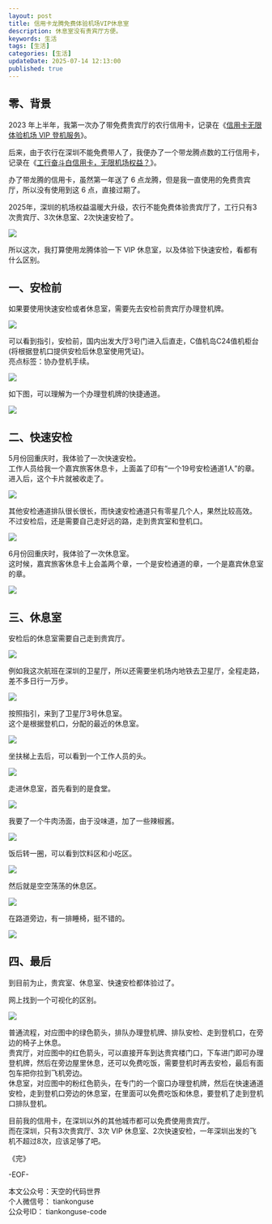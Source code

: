 ```yaml
---
layout: post  
title: 信用卡龙腾免费体验机场VIP休息室   
description: 休息室没有贵宾厅方便。  
keywords: 生活  
tags: [生活]  
categories: [生活]  
updateDate: 2025-07-14 12:13:00  
published: true  
---
```




## 零、背景


2023 年上半年，我第一次办了带免费贵宾厅的农行信用卡，记录在《[信用卡无限体验机场 VIP 登机服务](https://mp.weixin.qq.com/s/v8C3SvLYW9XWx3Cg0foXvQ)》。  


后来，由于农行在深圳不能免费带人了，我便办了一个带龙腾点数的工行信用卡，记录在《[工行奋斗白信用卡，无限机场权益？](https://mp.weixin.qq.com/s/wUbNP8mog3A8IbUXERxO5g)》。  


办了带龙腾的信用卡，虽然第一年送了 6 点龙腾，但是我一直使用的免费贵宾厅，所以没有使用到这 6 点，直接过期了。  


2025年，深圳的机场权益温暖大升级，农行不能免费体验贵宾厅了，工行只有3次贵宾厅、3次休息室、2次快速安检了。  


![](https://res2025.tiankonguse.com/images/2025/07/14/001.png)  


所以这次，我打算使用龙腾体验一下 VIP 休息室，以及体验下快速安检，看都有什么区别。  


## 一、安检前  


如果要使用快速安检或者休息室，需要先去安检前贵宾厅办理登机牌。  


![](https://res2025.tiankonguse.com/images/2025/07/14/002.png)  


可以看到指引，安检前，国内出发大厅3号门进入后直走，C值机岛C24值机柜台(将根据登机口提供安检后休息室使用凭证)。  
亮点标签：协办登机手续。  


![](https://res2025.tiankonguse.com/images/2025/07/14/003.png)  



如下图，可以理解为一个办理登机牌的快捷通道。  


![](https://res2025.tiankonguse.com/images/2025/07/14/004.png)  



## 二、快速安检  


5月份回重庆时，我体验了一次快速安检。  
工作人员给我一个嘉宾旅客休息卡，上面盖了印有“一个19号安检通道1人”的章。  
进入后，这个卡片就被收走了。  


![](https://res2025.tiankonguse.com/images/2025/07/14/005.png)  


其他安检通道排队很长很长，而快速安检通道只有零星几个人，果然比较高效。  
不过安检后，还是需要自己走好远的路，走到贵宾室和登机口。  

![](https://res2025.tiankonguse.com/images/2025/07/14/006.png) 




6月份回重庆时，我体验了一次休息室。  
这时候，嘉宾旅客休息卡上会盖两个章，一个是安检通道的章，一个是嘉宾休息室的章。  


![](https://res2025.tiankonguse.com/images/2025/07/14/007.png)


## 三、休息室  


安检后的休息室需要自己走到贵宾厅。  


![](https://res2025.tiankonguse.com/images/2025/07/14/008.png)


例如我这次航班在深圳的卫星厅，所以还需要坐机场内地铁去卫星厅，全程走路，差不多日行一万步。  


![](https://res2025.tiankonguse.com/images/2025/07/14/009.png)


按照指引，来到了卫星厅3号休息室。  
这个是根据登机口，分配的最近的休息室。  



![](https://res2025.tiankonguse.com/images/2025/07/14/010.png)


坐扶梯上去后，可以看到一个工作人员的头。  


![](https://res2025.tiankonguse.com/images/2025/07/14/011.png)


走进休息室，首先看到的是食堂。  


![](https://res2025.tiankonguse.com/images/2025/07/14/012.png)


我要了一个牛肉汤面，由于没味道，加了一些辣椒酱。  


![](https://res2025.tiankonguse.com/images/2025/07/14/013.png)


饭后转一圈，可以看到饮料区和小吃区。  


![](https://res2025.tiankonguse.com/images/2025/07/14/014.png)



然后就是空空荡荡的休息区。  

![](https://res2025.tiankonguse.com/images/2025/07/14/015.png)


在路道旁边，有一排睡椅，挺不错的。  


![](https://res2025.tiankonguse.com/images/2025/07/14/016.png)


## 四、最后  


到目前为止，贵宾室、休息室、快速安检都体验过了。  


网上找到一个可视化的区别。  



![](https://res2025.tiankonguse.com/images/2025/07/14/017.png)


普通流程，对应图中的绿色箭头，排队办理登机牌、排队安检、走到登机口，在旁边的椅子上休息。  
贵宾厅，对应图中的红色箭头，可以直接开车到达贵宾楼门口，下车进门即可办理登机牌，然后在旁边屋里休息，还可以免费吃饭，需要登机时再去安检，最后有面包车把你拉到飞机旁边。  
休息室，对应图中的粉红色箭头，在专门的一个窗口办理登机牌，然后在快速通道安检，走到登机口旁边的休息室，在里面可以免费吃饭和休息，要登机了走到登机口排队登机。  



目前我的信用卡，在深圳以外的其他城市都可以免费使用贵宾厅。  
而在深圳，只有3次贵宾厅、3次 VIP 休息室、2次快速安检，一年深圳出发的飞机不超过8次，应该足够了吧。  




《完》  


-EOF-  


本文公众号：天空的代码世界  
个人微信号： tiankonguse  
公众号ID： tiankonguse-code  
  